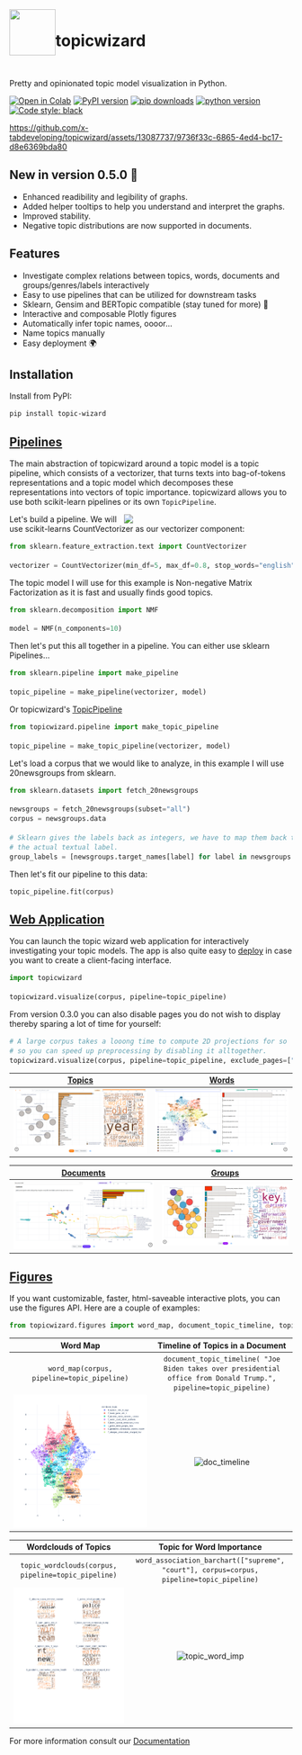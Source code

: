 <img align="left" width="82" height="82" src="assets/logo.svg">

# topicwizard

<br>

Pretty and opinionated topic model visualization in Python.

[![Open in Colab](https://colab.research.google.com/assets/colab-badge.svg)](https://colab.research.google.com/github/x-tabdeveloping/topic-wizard/blob/main/examples/basic_usage.ipynb)
[![PyPI version](https://badge.fury.io/py/topic-wizard.svg)](https://pypi.org/project/topic-wizard/)
[![pip downloads](https://img.shields.io/pypi/dm/topic-wizard.svg)](https://pypi.org/project/topic-wizard/)
[![python version](https://img.shields.io/badge/Python-%3E=3.8-blue)](https://github.com/centre-for-humanities-computing/tweetopic)
[![Code style: black](https://img.shields.io/badge/Code%20Style-Black-black)](https://black.readthedocs.io/en/stable/the_black_code_style/current_style.html)
<br>


https://github.com/x-tabdeveloping/topicwizard/assets/13087737/9736f33c-6865-4ed4-bc17-d8e6369bda80



## New in version 0.5.0 🌟 

- Enhanced readibility and legibility of graphs.
- Added helper tooltips to help you understand and interpret the graphs.
- Improved stability.
- Negative topic distributions are now supported in documents.

## Features

-   Investigate complex relations between topics, words, documents and groups/genres/labels interactively
-   Easy to use pipelines that can be utilized for downstream tasks
-   Sklearn, Gensim and BERTopic compatible (stay tuned for more) :nut_and_bolt:
-   Interactive and composable Plotly figures
-   Automatically infer topic names, oooor...
-   Name topics manually
-   Easy deployment :earth_africa:

## Installation

Install from PyPI:

```bash
pip install topic-wizard
```

## [Pipelines](https://x-tabdeveloping.github.io/topicwizard/usage.pipelines.html)

The main abstraction of topicwizard around a topic model is a topic pipeline, which consists of a vectorizer, that turns texts into bag-of-tokens
representations and a topic model which decomposes these representations into vectors of topic importance.
topicwizard allows you to use both scikit-learn pipelines or its own `TopicPipeline`.

<img align="right" width="300" src="https://x-tabdeveloping.github.io/topicwizard/_images/pipeline.png">


Let's build a pipeline. We will use scikit-learns CountVectorizer as our vectorizer component:
```python
from sklearn.feature_extraction.text import CountVectorizer

vectorizer = CountVectorizer(min_df=5, max_df=0.8, stop_words="english")
```
The topic model I will use for this example is Non-negative Matrix Factorization as it is fast and usually finds good topics.
```python
from sklearn.decomposition import NMF

model = NMF(n_components=10)
```
Then let's put this all together in a pipeline. You can either use sklearn Pipelines...
```python
from sklearn.pipeline import make_pipeline

topic_pipeline = make_pipeline(vectorizer, model)
```

Or topicwizard's [TopicPipeline](https://x-tabdeveloping.github.io/topicwizard/usage.pipelines.html#topicpipeline)

```python
from topicwizard.pipeline import make_topic_pipeline

topic_pipeline = make_topic_pipeline(vectorizer, model)
```

Let's load a corpus that we would like to analyze, in this example I will use 20newsgroups from sklearn.

```python
from sklearn.datasets import fetch_20newsgroups

newsgroups = fetch_20newsgroups(subset="all")
corpus = newsgroups.data

# Sklearn gives the labels back as integers, we have to map them back to
# the actual textual label.
group_labels = [newsgroups.target_names[label] for label in newsgroups.target]
```

Then let's fit our pipeline to this data:
```python
topic_pipeline.fit(corpus)
```

## [Web Application](https://x-tabdeveloping.github.io/topicwizard/application.html)

You can launch the topic wizard web application for interactively investigating your topic models. The app is also quite easy to [deploy](https://x-tabdeveloping.github.io/topicwizard/usage.deployment.html) in case you want to create a client-facing interface.

```python
import topicwizard

topicwizard.visualize(corpus, pipeline=topic_pipeline)
```

From version 0.3.0 you can also disable pages you do not wish to display thereby sparing a lot of time for yourself:

```python
# A large corpus takes a looong time to compute 2D projections for so
# so you can speed up preprocessing by disabling it alltogether.
topicwizard.visualize(corpus, pipeline=topic_pipeline, exclude_pages=["documents"])
```
| [Topics](https://x-tabdeveloping.github.io/topicwizard/usage.topics.html) | [Words](https://x-tabdeveloping.github.io/topicwizard/usage.words.html) |
| :----: | :----: |
| ![topics screenshot](assets/screenshot_topics.png) | ![words screenshot](assets/screenshot_words.png)  |

[Documents](https://x-tabdeveloping.github.io/topicwizard/usage.documents.html) | [Groups](https://x-tabdeveloping.github.io/topicwizard/usage.groups.html) |
| :----: | :----: |
| ![documents screenshot](assets/screenshot_documents.png) | ![groups screenshot](docs/_static/screenshot_groups.png) |

## [Figures](https://x-tabdeveloping.github.io/topicwizard/api_reference.html#module-topicwizard.figures)

If you want customizable, faster, html-saveable interactive plots, you can use the figures API.
Here are a couple of examples:

```python
from topicwizard.figures import word_map, document_topic_timeline, topic_wordclouds, word_association_barchart
```

| Word Map | Timeline of Topics in a Document | 
| :----: | :----: |
| `word_map(corpus, pipeline=topic_pipeline)` | `document_topic_timeline( "Joe Biden takes over presidential office from Donald Trump.", pipeline=topic_pipeline)` |
| ![word map screenshot](assets/word_map.png) | ![doc_timeline](https://github.com/x-tabdeveloping/topic-wizard/assets/13087737/cf1faceb-e8ef-411f-80cd-a2a58befcf99) |

| Wordclouds of Topics | Topic for Word Importance |
| :----: | :----: |
| `topic_wordclouds(corpus, pipeline=topic_pipeline)` | `word_association_barchart(["supreme", "court"], corpus=corpus, pipeline=topic_pipeline)` |
| ![wordclouds](assets/topic_wordclouds.png) | ![topic_word_imp](https://github.com/x-tabdeveloping/topic-wizard/assets/13087737/0767b631-9e83-42cf-8796-8536abc486d0) |

For more information consult our [Documentation](https://x-tabdeveloping.github.io/topicwizard/index.html)
